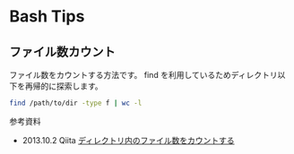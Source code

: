 # Bash Tips

## ファイル数カウント

ファイル数をカウントする方法です。
find を利用しているためディレクトリ以下を再帰的に探索します。

```sh
find /path/to/dir -type f | wc -l
```

参考資料

- 2013.10.2 Qiita [ディレクトリ内のファイル数をカウントする][stc1988]

[stc1988]: https://qiita.com/stc1988/items/e3a1d7dccafe4ab573fa

